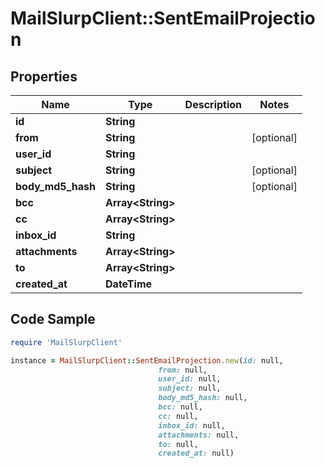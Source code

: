 # MailSlurpClient::SentEmailProjection

## Properties

Name | Type | Description | Notes
------------ | ------------- | ------------- | -------------
**id** | **String** |  | 
**from** | **String** |  | [optional] 
**user_id** | **String** |  | 
**subject** | **String** |  | [optional] 
**body_md5_hash** | **String** |  | [optional] 
**bcc** | **Array&lt;String&gt;** |  | 
**cc** | **Array&lt;String&gt;** |  | 
**inbox_id** | **String** |  | 
**attachments** | **Array&lt;String&gt;** |  | 
**to** | **Array&lt;String&gt;** |  | 
**created_at** | **DateTime** |  | 

## Code Sample

```ruby
require 'MailSlurpClient'

instance = MailSlurpClient::SentEmailProjection.new(id: null,
                                 from: null,
                                 user_id: null,
                                 subject: null,
                                 body_md5_hash: null,
                                 bcc: null,
                                 cc: null,
                                 inbox_id: null,
                                 attachments: null,
                                 to: null,
                                 created_at: null)
```



